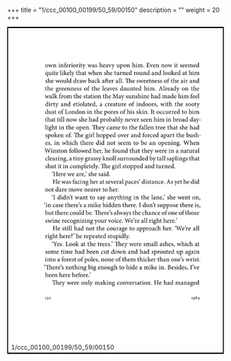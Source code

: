 +++
title = "1/ccc_00100_00199/50_59/00150"
description = ""
weight = 20
+++

<table style="border:2px solid black;max-width:800px;max-height:800px;" 
><tr><td>
<img class="center-fit-jpg"
src="/jpg_/out_jpg_1984__150.jpg">
1/ccc_00100_00199/50_59/00150
</img></td></tr></table>
